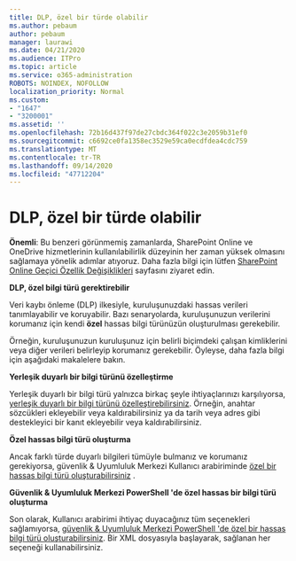 ```yaml
---
title: DLP, özel bir türde olabilir
ms.author: pebaum
author: pebaum
manager: laurawi
ms.date: 04/21/2020
ms.audience: ITPro
ms.topic: article
ms.service: o365-administration
ROBOTS: NOINDEX, NOFOLLOW
localization_priority: Normal
ms.custom:
- "1647"
- "3200001"
ms.assetid: ''
ms.openlocfilehash: 72b16d437f97de27cbdc364f022c3e2059b31ef0
ms.sourcegitcommit: c6692ce0fa1358ec3529e59ca0ecdfdea4cdc759
ms.translationtype: MT
ms.contentlocale: tr-TR
ms.lasthandoff: 09/14/2020
ms.locfileid: "47712204"
---
```

# <a name="dlp-might-need-a-custom-type"></a>DLP, özel bir türde olabilir

**Önemli**: Bu benzeri görünmemiş zamanlarda, SharePoint Online ve OneDrive hizmetlerinin kullanılabilirlik düzeyinin her zaman yüksek olmasını sağlamaya yönelik adımlar atıyoruz. Daha fazla bilgi için lütfen [SharePoint Online Geçici Özellik Değişiklikleri](https://aka.ms/ODSPAdjustments) sayfasını ziyaret edin.

**DLP, özel bilgi türü gerektirebilir**

Veri kaybı önleme (DLP) ilkesiyle, kuruluşunuzdaki hassas verileri tanımlayabilir ve koruyabilir. Bazı senaryolarda, kuruluşunuzun verilerini korumanız için kendi **özel** hassas bilgi türünüzün oluşturulması gerekebilir.

Örneğin, kuruluşunuzun kuruluşunuz için belirli biçimdeki çalışan kimliklerini veya diğer verileri belirleyip korumanız gerekebilir. Öyleyse, daha fazla bilgi için aşağıdaki makalelere bakın.
  
 **Yerleşik duyarlı bir bilgi türünü özelleştirme**
  
Yerleşik duyarlı bir bilgi türü yalnızca birkaç şeyle ihtiyaçlarınızı karşılıyorsa, [yerleşik duyarlı bir bilgi türünü özelleştirebilirsiniz](https://docs.microsoft.com/microsoft-365/compliance/customize-a-built-in-sensitive-information-type). Örneğin, anahtar sözcükleri ekleyebilir veya kaldırabilirsiniz ya da tarih veya adres gibi destekleyici bir kanıt ekleyebilir veya kaldırabilirsiniz.
  
 **Özel hassas bilgi türü oluşturma**
  
Ancak farklı türde duyarlı bilgileri tümüyle bulmanız ve korumanız gerekiyorsa, güvenlik & Uyumluluk Merkezi Kullanıcı arabiriminde [özel bir hassas bilgi türü oluşturabilirsiniz](https://docs.microsoft.com/microsoft-365/compliance/create-a-custom-sensitive-information-type) .
  
**Güvenlik & Uyumluluk Merkezi PowerShell 'de özel hassas bir bilgi türü oluşturma**

Son olarak, Kullanıcı arabirimi ihtiyaç duyacağınız tüm seçenekleri sağlamıyorsa, [güvenlik & Uyumluluk Merkezi PowerShell 'de özel bir hassas bilgi türü oluşturabilirsiniz](https://docs.microsoft.com/microsoft-365/compliance/create-a-custom-sensitive-information-type-in-scc-powershell). Bir XML dosyasıyla başlayarak, sağlanan her seçeneği kullanabilirsiniz.
